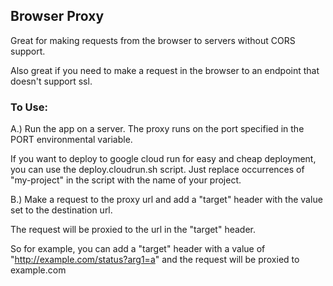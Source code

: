 ## Browser Proxy

Great for making requests from the browser to servers without CORS support.

Also great if you need to make a request in the browser to an endpoint that doesn't support ssl.

### To Use:

A.) Run the app on a server. The proxy runs on the port specified in the PORT environmental variable. 

If you want to deploy to google cloud run for easy and cheap deployment, you can use the deploy.cloudrun.sh script.
Just replace occurrences of "my-project" in the script with the name of your project.

B.) Make a request to the proxy url and add a "target" header with the value set to the destination url.

The request will be proxied to the url in the "target" header.

So for example, you can add a "target" header with a value of "http://example.com/status?arg1=a" and the 
request will be proxied to example.com

